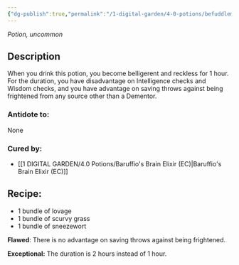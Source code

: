 ```yaml
---
{"dg-publish":true,"permalink":"/1-digital-garden/4-0-potions/befuddlement-draught-5th/"}
---
```


*Potion, uncommon* 

## Description
When you drink this potion, you become belligerent and reckless for 1 hour. For the duration, you have disadvantage on Intelligence checks and Wisdom checks, and you have advantage on saving throws against being frightened from any source other than a Dementor.

### Antidote to: 
None

### Cured by:
- [[1 DIGITAL GARDEN/4.0 Potions/Baruffio's Brain Elixir (EC)\|Baruffio's Brain Elixir (EC)]]

## Recipe:

* 1 bundle of lovage
* 1 bundle of scurvy grass
* 1 bundle of sneezewort

**Flawed**:
There is no advantage on saving throws against being frightened.

**Exceptional:** 
The duration is 2 hours instead of 1 hour.